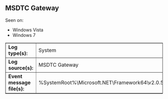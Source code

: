 ## MSDTC Gateway

Seen on:
* Windows Vista
* Windows 7

<table border="1" class="docutils">
  <tbody>
    <tr>
      <td><b>Log type(s):</b></td>
      <td>System</td>
    </tr>
    <tr>
      <td><b>Log source(s):</b></td>
      <td>MSDTC Gateway</td>
    </tr>
    <tr>
      <td><b>Event message file(s):</b></td>
      <td>%SystemRoot%\Microsoft.NET\Framework64\v2.0.50727\EventLogMessages.dll</td>
    </tr>
  </tbody>
</table>

&nbsp;

